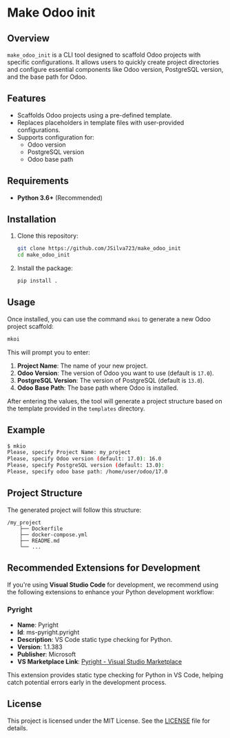 # Make Odoo init

## Overview

`make_odoo_init` is a CLI tool designed to scaffold Odoo projects with specific configurations. It allows users to quickly create project directories and configure essential components like Odoo version, PostgreSQL version, and the base path for Odoo.

## Features

- Scaffolds Odoo projects using a pre-defined template.
- Replaces placeholders in template files with user-provided configurations.
- Supports configuration for:
  - Odoo version
  - PostgreSQL version
  - Odoo base path

## Requirements

- **Python 3.6+** (Recommended)

## Installation

1. Clone this repository:

   ```bash
   git clone https://github.com/JSilva723/make_odoo_init
   cd make_odoo_init
   ```

2. Install the package:

   ```bash
   pip install .
   ```

## Usage

Once installed, you can use the command `mkoi` to generate a new Odoo project scaffold:

```bash
mkoi
```

This will prompt you to enter:

1. **Project Name**: The name of your new project.
2. **Odoo Version**: The version of Odoo you want to use (default is `17.0`).
3. **PostgreSQL Version**: The version of PostgreSQL (default is `13.0`).
4. **Odoo Base Path**: The base path where Odoo is installed.

After entering the values, the tool will generate a project structure based on the template provided in the `templates` directory.

## Example

```bash
$ mkio
Please, specify Project Name: my_project
Please, specify Odoo version (default: 17.0): 16.0
Please, specify PostgreSQL version (default: 13.0):
Please, specify odoo base path: /home/user/odoo/17.0
```

## Project Structure

The generated project will follow this structure:

```
/my_project
    ├── Dockerfile
    ├── docker-compose.yml
    ├── README.md
    └── ...
```

## Recommended Extensions for Development

If you're using **Visual Studio Code** for development, we recommend using the following extensions to enhance your Python development workflow:

### Pyright

- **Name**: Pyright
- **Id**: ms-pyright.pyright
- **Description**: VS Code static type checking for Python.
- **Version**: 1.1.383
- **Publisher**: Microsoft
- **VS Marketplace Link**: [Pyright - Visual Studio Marketplace](https://marketplace.visualstudio.com/items?itemName=ms-pyright.pyright)

This extension provides static type checking for Python in VS Code, helping catch potential errors early in the development process.

## License

This project is licensed under the MIT License. See the [LICENSE](LICENSE) file for details.
